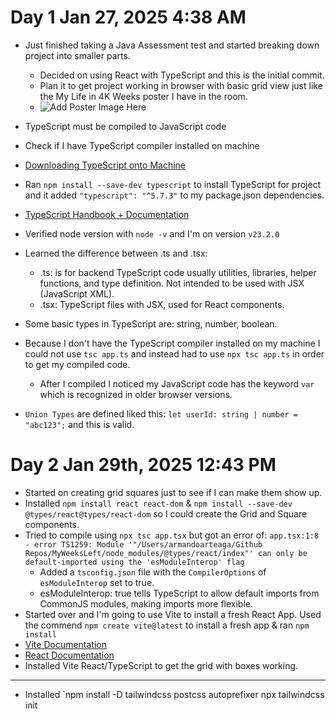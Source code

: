 # Day 1 Jan 27, 2025 4:38 AM

- Just finished taking a Java Assessment test and started breaking down project into smaller parts.

  - Decided on using React with TypeScript and this is the initial commit.
  - Plan it to get project working in browser with basic grid view just like the My Life in 4K Weeks poster I have in the room.
  - ![Add Poster Image Here]()

- TypeScript must be compiled to JavaScript code
- Check if I have TypeScript compiler installed on machine
- [Downloading TypeScript onto Machine](https://www.typescriptlang.org/download/)
- Ran `npm install --save-dev typescript` to install TypeScript for project and it added `"typescript": "^5.7.3"` to my package.json dependencies.
- [TypeScript Handbook + Documentation](https://www.typescriptlang.org/docs/handbook/intro.html)
- Verified node version with `node -v` and I'm on version `v23.2.0`
- Learned the difference between .ts and .tsx:
  - .ts: is for backend TypeScript code usually utilities, libraries, helper functions, and type definition. Not intended to be used with JSX (JavaScript XML).
  - .tsx: TypeScript files with JSX, used for React components.
- Some basic types in TypeScript are: string, number, boolean.
- Because I don't have the TypeScript compiler installed on my machine I could not use `tsc app.ts` and instead had to use `npx tsc app.ts` in order to get my compiled code.
  - After I compiled I noticed my JavaScript code has the keyword `var` which is recognized in older browser versions.
- `Union Types` are defined liked this: `let userId: string | number = "abc123";` and this is valid.

# Day 2 Jan 29th, 2025 12:43 PM

- Started on creating grid squares just to see if I can make them show up.
- Installed `npm install react react-dom` & `npm install --save-dev @types/react@types/react-dom` so I could create the Grid and Square components.
- Tried to compile using `npx tsc app.tsx` but got an error of: `app.tsx:1:8 - error TS1259: Module '"/Users/armandoarteaga/Github Repos/MyWeeksLeft/node_modules/@types/react/index"' can only be default-imported using the 'esModuleInterop' flag`
  - Added a `tsconfig.json` file with the `CompilerOptions` of `esModuleInterop` set to true.
  - esModuleInterop: true tells TypeScript to allow default imports from CommonJS modules, making imports more flexible.
- Started over and I'm going to use Vite to install a fresh React App. Used the commend `npm create vite@latest` to install a fresh app & ran `npm install`
- [Vite Documentation](https://vite.dev/guide/)
- [React Documentation](https://react.dev/learn)
- Installed Vite React/TypeScript to get the grid with boxes working.

---

- Installed `npm install -D tailwindcss postcss autoprefixer
  npx tailwindcss init
